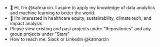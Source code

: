 - 👋 Hi, I’m @katmarcin. I aspire to apply my knowledge of data analytics and machine learning to better the world.
- 👀 I’m interested in healthcare equity, sustainability, climate tech, and impact analysis
- Please view existing and past projects under "Repositories" and any group projects under "Stars"
- How to reach me: Slack or Linkedin @katmarcin

<!---
katmarcin/katmarcin is a ✨ special ✨ repository because its `README.md` (this file) appears on your GitHub profile.
You can click the Preview link to take a look at your changes.
--->
